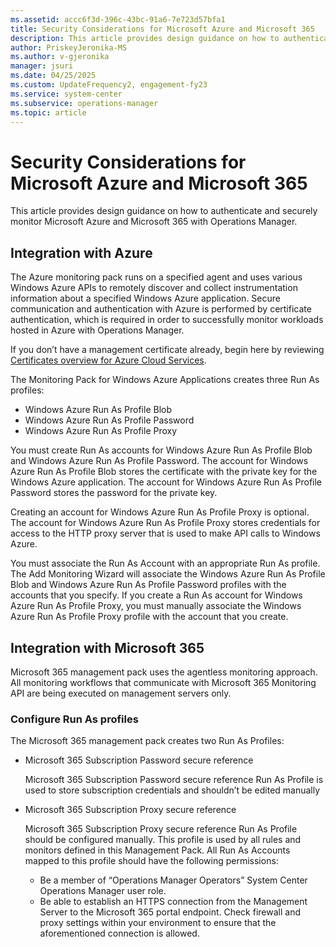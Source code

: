 ```yaml
---
ms.assetid: accc6f3d-396c-43bc-91a6-7e723d57bfa1
title: Security Considerations for Microsoft Azure and Microsoft 365
description: This article provides design guidance on how to authenticate and securely monitor Microsoft Azure and Microsoft 365 with Operations Manager.
author: PriskeyJeronika-MS
ms.author: v-gjeronika
manager: jsuri
ms.date: 04/25/2025
ms.custom: UpdateFrequency2, engagement-fy23
ms.service: system-center
ms.subservice: operations-manager
ms.topic: article
---
```


# Security Considerations for Microsoft Azure and Microsoft 365

This article provides design guidance on how to authenticate and securely monitor Microsoft Azure and Microsoft 365 with Operations Manager.

## Integration with Azure

The Azure monitoring pack runs on a specified agent and uses various Windows Azure APIs to remotely discover and collect instrumentation information about a specified Windows Azure application. Secure communication and authentication with Azure is performed by certificate authentication, which is required in order to successfully monitor workloads hosted in Azure with Operations Manager.  

If you don’t have a management certificate already, begin here by reviewing [Certificates overview for Azure Cloud Services](/previous-versions/azure/gg551722(v=azure.100)).

The Monitoring Pack for Windows Azure Applications creates three Run As profiles:

- Windows Azure Run As Profile Blob
- Windows Azure Run As Profile Password
- Windows Azure Run As Profile Proxy

You must create Run As accounts for Windows Azure Run As Profile Blob and Windows Azure Run As Profile Password. The account for Windows Azure Run As Profile Blob stores the certificate with the private key for the Windows Azure application. The account for Windows Azure Run As Profile Password stores the password for the private key.

Creating an account for Windows Azure Run As Profile Proxy is optional. The account for Windows Azure Run As Profile Proxy stores credentials for access to the HTTP proxy server that is used to make API calls to Windows Azure.

You must associate the Run As Account with an appropriate Run As profile. The Add Monitoring Wizard will associate the Windows Azure Run As Profile Blob and Windows Azure Run As Profile Password profiles with the accounts that you specify. If you create a Run As account for Windows Azure Run As Profile Proxy, you must manually associate the Windows Azure Run As Profile Proxy profile with the account that you create.

## Integration with Microsoft 365

Microsoft 365 management pack uses the agentless monitoring approach. All monitoring workflows that communicate with Microsoft 365 Monitoring API are being executed on management servers only.

### Configure Run As profiles

The Microsoft 365 management pack creates two Run As Profiles:

- Microsoft 365 Subscription Password secure reference

    Microsoft 365 Subscription Password secure reference Run As Profile is used to store subscription credentials and shouldn’t be edited manually

- Microsoft 365 Subscription Proxy secure reference

    Microsoft 365 Subscription Proxy secure reference Run As Profile should be configured manually. This profile is used by all rules and monitors defined in this Management Pack. All Run As Accounts mapped to this profile should have the following permissions:
     - Be a member of “Operations Manager Operators” System Center Operations Manager user role.
     - Be able to establish an HTTPS connection from the Management Server to the Microsoft 365 portal endpoint. Check firewall and proxy settings within your environment to ensure that the aforementioned connection is allowed.
